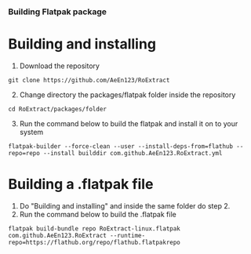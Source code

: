 ### Building Flatpak package
# Building and installing
1. Download the repository
```
git clone https://github.com/AeEn123/RoExtract
```
2. Change directory the packages/flatpak folder inside the repository
```
cd RoExtract/packages/folder
```
3. Run the command below to build the flatpak and install it on to your system
```
flatpak-builder --force-clean --user --install-deps-from=flathub --repo=repo --install builddir com.github.AeEn123.RoExtract.yml
```

# Building a .flatpak file
1. Do "Building and installing" and inside the same folder do step 2.
2. Run the command below to build the .flatpak file
```
flatpak build-bundle repo RoExtract-linux.flatpak com.github.AeEn123.RoExtract --runtime-repo=https://flathub.org/repo/flathub.flatpakrepo
```

